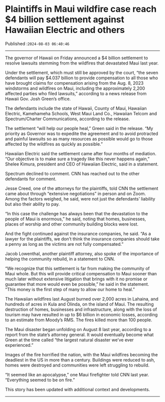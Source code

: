 # Plaintiffs in Maui wildfire case reach $4 billion settlement against Hawaiian Electric and others

Published :`2024-08-03 06:40:46`

---

The governor of Hawaii on Friday announced a $4 billion settlement to resolve lawsuits stemming from the wildfires that devastated Maui last year.

Under the settlement, which must still be approved by the court, “the seven defendants will pay $4.037 billion to provide compensation to all those who have brought claims for compensation arising from the Aug. 8, 2023 windstorms and wildfires on Maui, including the approximately 2,200 affected parties who filed lawsuits,” according to a news release from Hawaii Gov. Josh Green’s office.

The defendants include the state of Hawaii, County of Maui, Hawaiian Electric, Kamehameha Schools, West Maui Land Co., Hawaiian Telcom and Spectrum/Charter Communications, according to the release.

The settlement “will help our people heal,” Green said in the release. “My priority as Governor was to expedite the agreement and to avoid protracted and painful lawsuits so as many resources as possible would go to those affected by the wildfires as quickly as possible.”

Hawaiian Electric said the settlement came after four months of mediation. “Our objective is to make sure a tragedy like this never happens again,” Shelee Kimura, president and CEO of Hawaiian Electric, said in a statement.

Spectrum declined to comment. CNN has reached out to the other defendants for comment.

Jesse Creed, one of the attorneys for the plaintiffs, told CNN the settlement came about through “extensive negotiations” in person and on Zoom. Among the factors weighed, he said, were not just the defendants’ liability but also their ability to pay.

“In this case the challenge has always been that the devastation to the people of Maui is enormous,” he said, noting that homes, businesses, places of worship and other community building blocks were lost.

And the fight continued against the insurance companies, he said. “As a lawyer for the plaintiffs, we don’t think the insurance companies should take a penny as long as the victims are not fully compensated.”

Jacob Lowenthal, another plaintiff attorney, also spoke of the importance of helping the community rebuild, in a statement to CNN.

“We recognize that this settlement is far from making the community of Maui whole. But this will provide critical compensation to Maui sooner than much later without extensive litigation that brings with it no promise or guarantee that more would even be possible,” he said in the statement. “This money is the first step of many to allow our home to heal.”

The Hawaiian wildfires last August burned over 2,000 acres in Lahaina, and hundreds of acres in Kula and Olinda, on the island of Maui. The resulting destruction of homes, businesses and infrastructure, along with the loss of tourism may have resulted in up to $6 billion in economic losses, according to an estimate from Moody’s RMS. The fires killed more than 100 people.

The Maui disaster began unfolding on August 8 last year, according to a report from the state’s attorney general. It would eventually become what Green at the time called “the largest natural disaster we’ve ever experienced.”

Images of the fire horrified the nation, with the Maui wildfires becoming the deadliest in the US in more than a century. Buildings were reduced to ash, homes were destroyed and communities were left struggling to rebuild.

“It seemed like an apocalypse,” one Maui firefighter told CNN last year. “Everything seemed to be on fire.”

This story has been updated with additional context and developments.

---

